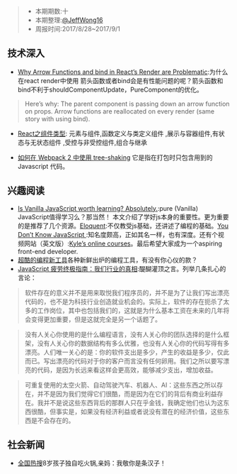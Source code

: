 
> - 本期期数:十  
> - 本期整理:[@JeffWong16](https://github.com/JeffWong16)
> - 周报时间:2017/8/28~2017/9/1 



## 技术深入

- [Why Arrow Functions and bind in React’s Render are Problematic](https://medium.freecodecamp.org/why-arrow-functions-and-bind-in-reacts-render-are-problematic-f1c08b060e36):为什么在react render中使用 箭头函数或者bind会是有性能问题的呢？箭头函数和 bind不利于shouldComponentUpdate，PureComponent的优化。
>Here’s why: The parent component is passing down an arrow function on props. Arrow functions are reallocated on every render (same story with using bind).

- [React之组件类型](https://mp.weixin.qq.com/s/U4REXWqmVa-XgyR1_fUf7A): 元素与组件,函数定义与类定义组件 ,展示与容器组件,有状态与无状态组件 ,受控与非受控组件,组合与继承

- [如何在 Webpack 2 中使用 tree-shaking](http://mp.weixin.qq.com/s/Zi1xnMJp-iRLa-3L-aiVpA) 它是指在打包时只包含用到的 Javascript 代码。 

## 兴趣阅读

- [Is Vanilla JavaScript worth learning? Absolutely.](https://medium.freecodecamp.org/is-vanilla-javascript-worth-learning-absolutely-c2c67140ac34):pure (Vanilla) JavaScript值得学习么？那当然！ 本文介绍了学好js本身的重要性。更为重要的是推荐了几个资源。[Eloquent](http://eloquentjavascript.net/):不仅教受js基础，还讲述了编程的基础。[You Don’t Know JavaScript ](https://github.com/getify/You-Dont-Know-JS):知名度颇高，正如其名一样，也有深度。还有个视频网站（英文版）:[Kyle’s online courses](https://frontendmasters.com/kyle-simpson/)。最后希望大家成为一个aspiring front-end developer.
- [超酷的编程新工具](https://www.oschina.net/translate/11-cool-new-coding-tools-to-know)各种新鲜出炉的编程工具，有没有你心仪的款？
- [JavaScript 疲劳终极指南：我们行业的真相](http://mp.weixin.qq.com/s/N-lusMVZ0nc77TyVIH74yQ):醍醐灌顶之言。列举几条扎心的言论：
>软件存在的意义并不是用来取悦我们程序员的，并不是为了让我们写出漂亮代码的，也不是为科技行业创造就业机会的。实际上，软件的存在扼杀了太多的工作岗位，其中也包括我们的，这就是为什么基本工资在未来的几年将会变得更加重要，但是这就完全是另一个话题了。

> 没有人关心你使用的是什么编程语言，没有人关心你的团队选择的是什么框架，没有人关心你的数据结构有多么优雅，也没有人关心你的代码写得有多漂亮。人们唯一关心的是：你的软件支出是多少，产生的收益是多少，仅此而已。写出漂亮的代码对于你的客户而言没有任何卵用。我们之所以要写漂亮的代码，是因为长远来看这样会更高效，能够减少支出，增加收益。

>可重复使用的太空火箭、自动驾驶汽车、机器人、AI：这些东西之所以存在，并不是因为我们觉得它们很酷，而是因为在它们的背后有商业利益存在。我并不是说这些东西背后的那群人只在乎金钱，我确定他们也认为这东西很酷，但事实是，如果没有经济利益或者说没有潜在的经济价值，这些东西是不会存在的。


## 社会新闻
- [全国热搜](http://it.chinabyte.com/yyfsj/481/14270981.shtml)8岁孩子独自吃火锅,亲妈：我敬你是条汉子！
